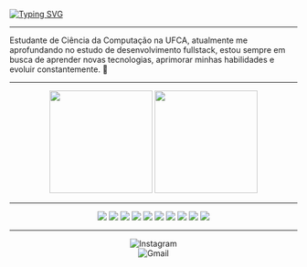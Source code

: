 [![Typing SVG](https://readme-typing-svg.herokuapp.com?font=&letterSpacing=&duration=2000&pause=1000&color=F7F7F7&center=true&vCenter=true&random=true&width=435&lines=Em+constante+evolu%C3%A7%C3%A3o%2C+sou+o+Thiago+%E2%9C%8C%EF%B8%8F)](https://git.io/typing-svg)

---

Estudante de Ciência da Computação na UFCA, atualmente me aprofundando no estudo de desenvolvimento fullstack, estou sempre em busca de aprender novas tecnologias, aprimorar minhas habilidades e evoluir constantemente. 🚀


---

<div align="center">
  <img height="180em" src="https://github-readme-stats.vercel.app/api?username=thsouzAc&show_icons=true&theme=dracula&title_color=ffffff&text_color=ffffff&icon_color=00FFFF&bg_color=000000&rank_icon=github&cache_seconds=0" />
  <img height="180em" src="https://github-readme-stats.vercel.app/api/top-langs/?username=thsouzAc&layout=compact&theme=dracula&title_color=ffffff&text_color=ffffff&bg_color=000000&cache_seconds=0" />

</div>

---

<div align="center">
  <img src="https://img.shields.io/badge/C-000000?style=for-the-badge&logo=c&logoColor=white" />
  <img src="https://img.shields.io/badge/Python-000000?style=for-the-badge&logo=python&logoColor=white" />
  <img src="https://img.shields.io/badge/JavaScript-000000?style=for-the-badge&logo=javascript&logoColor=white" />
  <img src="https://img.shields.io/badge/TypeScript-000000?style=for-the-badge&logo=typescript&logoColor=white" />
  <img src="https://img.shields.io/badge/React-000000?style=for-the-badge&logo=react&logoColor=white" />
  <img src="https://img.shields.io/badge/React_Native-000000?style=for-the-badge&logo=react&logoColor=white" />
  <img src="https://img.shields.io/badge/Node.js-000000?style=for-the-badge&logo=node.js&logoColor=white" />
  <img src="https://img.shields.io/badge/Express.js-000000?style=for-the-badge&logo=express&logoColor=white" />
  <img src="https://img.shields.io/badge/Logisim-000000?style=for-the-badge&logo=appveyor&logoColor=white" />
  <img src="https://img.shields.io/badge/Assembly-000000?style=for-the-badge&logo=gnuassembly&logoColor=white" />
</div>

---

<div align="center">
  <a href="https://www.instagram.com/thsouzza_" style="text-decoration: none;">
    <img src="https://img.shields.io/badge/Instagram-000000?style=for-the-badge&logo=Instagram&logoColor=white" alt="Instagram"/>
  </a>
  <br>
  <a href="mailto:thiagosouzabrito8@gmail.com" style="text-decoration: none;">
    <img src="https://img.shields.io/badge/Gmail-000000?style=for-the-badge&logo=Gmail&logoColor=white" alt="Gmail"/>
  </a>
</div>


